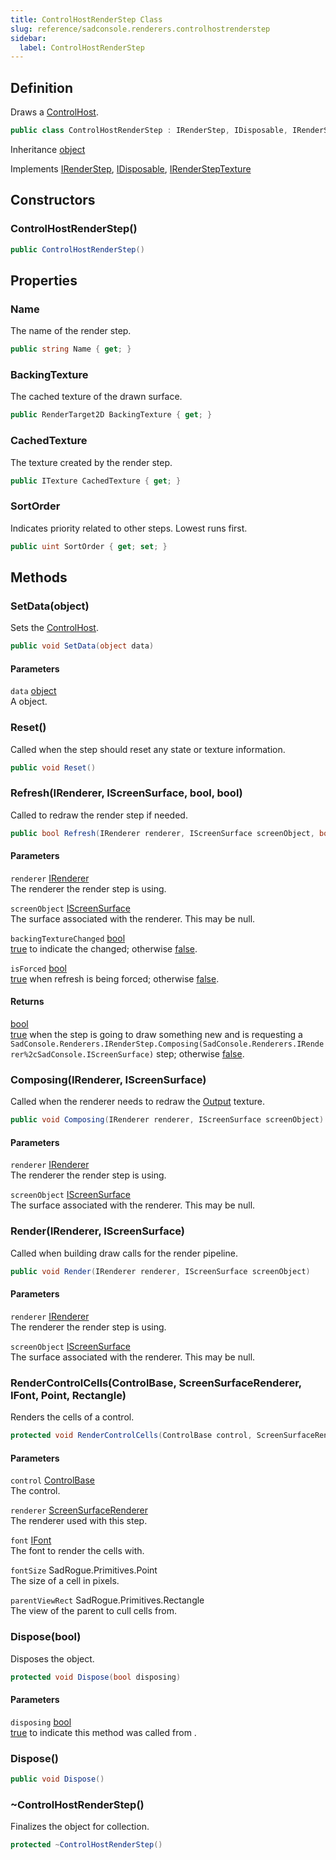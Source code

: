 ```yaml
---
title: ControlHostRenderStep Class
slug: reference/sadconsole.renderers.controlhostrenderstep
sidebar:
  label: ControlHostRenderStep
---
```

## Definition

Draws a [ControlHost](../sadconsole.ui.controlhost/).

```csharp title="C#"
public class ControlHostRenderStep : IRenderStep, IDisposable, IRenderStepTexture
```

Inheritance [object](https://learn.microsoft.com/dotnet/api/system.object/)

Implements [IRenderStep](../sadconsole.renderers.irenderstep/), [IDisposable](https://learn.microsoft.com/dotnet/api/system.idisposable/), [IRenderStepTexture](../sadconsole.renderers.irendersteptexture/)

## Constructors

### ControlHostRenderStep()

```csharp title="C#"
public ControlHostRenderStep()
```


## Properties

### Name

The name of the render step.

```csharp title="C#"
public string Name { get; }
```

### BackingTexture

The cached texture of the drawn surface.

```csharp title="C#"
public RenderTarget2D BackingTexture { get; }
```

### CachedTexture

The texture created by the render step.

```csharp title="C#"
public ITexture CachedTexture { get; }
```

### SortOrder

Indicates priority related to other steps. Lowest runs first.

```csharp title="C#"
public uint SortOrder { get; set; }
```

## Methods

### SetData(object)

Sets the [ControlHost](../sadconsole.ui.controlhost/).

```csharp title="C#"
public void SetData(object data)
```

#### Parameters

`data` [object](https://learn.microsoft.com/dotnet/api/system.object/)  
A <xref href="SadConsole.UI.ControlHost" data-throw-if-not-resolved="false"></xref> object.


### Reset()

Called when the step should reset any state or texture information.

```csharp title="C#"
public void Reset()
```


### Refresh(IRenderer, IScreenSurface, bool, bool)

Called to redraw the render step if needed.

```csharp title="C#"
public bool Refresh(IRenderer renderer, IScreenSurface screenObject, bool backingTextureChanged, bool isForced)
```

#### Parameters

`renderer` [IRenderer](../sadconsole.renderers.irenderer/)  
The renderer the render step is using.

`screenObject` [IScreenSurface](../sadconsole.iscreensurface/)  
The surface associated with the renderer. This may be null.

`backingTextureChanged` [bool](https://learn.microsoft.com/dotnet/api/system.boolean/)  
<a href="https://learn.microsoft.com/dotnet/csharp/language-reference/builtin-types/bool">true</a> to indicate the <xref href="SadConsole.Renderers.IRenderer.Output" data-throw-if-not-resolved="false"></xref> changed; otherwise <a href="https://learn.microsoft.com/dotnet/csharp/language-reference/builtin-types/bool">false</a>.

`isForced` [bool](https://learn.microsoft.com/dotnet/api/system.boolean/)  
<a href="https://learn.microsoft.com/dotnet/csharp/language-reference/builtin-types/bool">true</a> when refresh is being forced; otherwise <a href="https://learn.microsoft.com/dotnet/csharp/language-reference/builtin-types/bool">false</a>.

#### Returns

[bool](https://learn.microsoft.com/dotnet/api/system.boolean/)  
<a href="https://learn.microsoft.com/dotnet/csharp/language-reference/builtin-types/bool">true</a> when the step is going to draw something new and is requesting a `SadConsole.Renderers.IRenderStep.Composing(SadConsole.Renderers.IRenderer%2cSadConsole.IScreenSurface)` step; otherwise <a href="https://learn.microsoft.com/dotnet/csharp/language-reference/builtin-types/bool">false</a>.

### Composing(IRenderer, IScreenSurface)

Called when the renderer needs to redraw the [Output](../sadconsole.renderers.irenderer/#output/) texture.

```csharp title="C#"
public void Composing(IRenderer renderer, IScreenSurface screenObject)
```

#### Parameters

`renderer` [IRenderer](../sadconsole.renderers.irenderer/)  
The renderer the render step is using.

`screenObject` [IScreenSurface](../sadconsole.iscreensurface/)  
The surface associated with the renderer. This may be null.


### Render(IRenderer, IScreenSurface)

Called when building draw calls for the render pipeline.

```csharp title="C#"
public void Render(IRenderer renderer, IScreenSurface screenObject)
```

#### Parameters

`renderer` [IRenderer](../sadconsole.renderers.irenderer/)  
The renderer the render step is using.

`screenObject` [IScreenSurface](../sadconsole.iscreensurface/)  
The surface associated with the renderer. This may be null.


### RenderControlCells(ControlBase, ScreenSurfaceRenderer, IFont, Point, Rectangle)

Renders the cells of a control.

```csharp title="C#"
protected void RenderControlCells(ControlBase control, ScreenSurfaceRenderer renderer, IFont font, Point fontSize, Rectangle parentViewRect)
```

#### Parameters

`control` [ControlBase](../sadconsole.ui.controls.controlbase/)  
The control.

`renderer` [ScreenSurfaceRenderer](../sadconsole.renderers.screensurfacerenderer/)  
The renderer used with this step.

`font` [IFont](../sadconsole.ifont/)  
The font to render the cells with.

`fontSize` SadRogue.Primitives.Point  
The size of a cell in pixels.

`parentViewRect` SadRogue.Primitives.Rectangle  
The view of the parent to cull cells from.


### Dispose(bool)

Disposes the object.

```csharp title="C#"
protected void Dispose(bool disposing)
```

#### Parameters

`disposing` [bool](https://learn.microsoft.com/dotnet/api/system.boolean/)  
<a href="https://learn.microsoft.com/dotnet/csharp/language-reference/builtin-types/bool">true</a> to indicate this method was called from <xref href="SadConsole.Renderers.ControlHostRenderStep.Dispose" data-throw-if-not-resolved="false"></xref>.


### Dispose()

```csharp title="C#"
public void Dispose()
```


### ~ControlHostRenderStep()

Finalizes the object for collection.

```csharp title="C#"
protected ~ControlHostRenderStep()
```